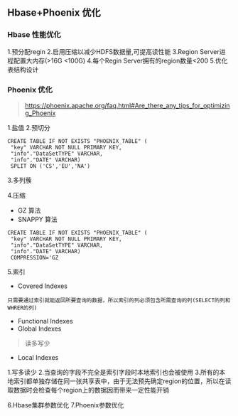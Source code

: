 ## Hbase+Phoenix 优化


### Hbase 性能优化
1.预分配regin
2.启用压缩以减少HDFS数据量,可提高读性能
3.Region Server进程配置大内存(>16G <100G)
4.每个Regin Server拥有的region数量<200
5.优化表结构设计

### Phoenix 优化
> https://phoenix.apache.org/faq.html#Are_there_any_tips_for_optimizing_Phoenix


 1.盐值
 2.预切分
 ```
 CREATE TABLE IF NOT EXISTS "PHOENIX_TABLE" (
  "key" VARCHAR NOT NULL PRIMARY KEY,
  "info"."DataSetTYPE" VARCHAR,
  "info"."DATE" VARCHAR) 
  SPLIT ON ('CS','EU','NA')
 ```
 3.多列蔟

 4.压缩
 - GZ 算法
 - SNAPPY 算法
 ```
 CREATE TABLE IF NOT EXISTS "PHOENIX_TABLE" (
  "key" VARCHAR NOT NULL PRIMARY KEY,
  "info"."DataSetTYPE" VARCHAR,
  "info"."DATE" VARCHAR) 
  COMPRESSION='GZ
 ```

 5.索引
 - Covered Indexes
 ```
 只需要通过索引就能返回所要查询的数据，所以索引的列必须包含所需查询的列(SELECT的列和WHRER的列)
 ```
 - Functional Indexes
 - Global Indexes
 > 读多写少

 - Local Indexes
 
 1.写多读少
 2.当查询的字段不完全是索引字段时本地索引也会被使用
 3.所有的本地索引都单独存储在同一张共享表中，由于无法预先确定region的位置，所以在读取数据时会检查每个region上的数据因而带来一定性能开销
 

 6.Hbase集群参数优化
 7.Phoenix参数优化